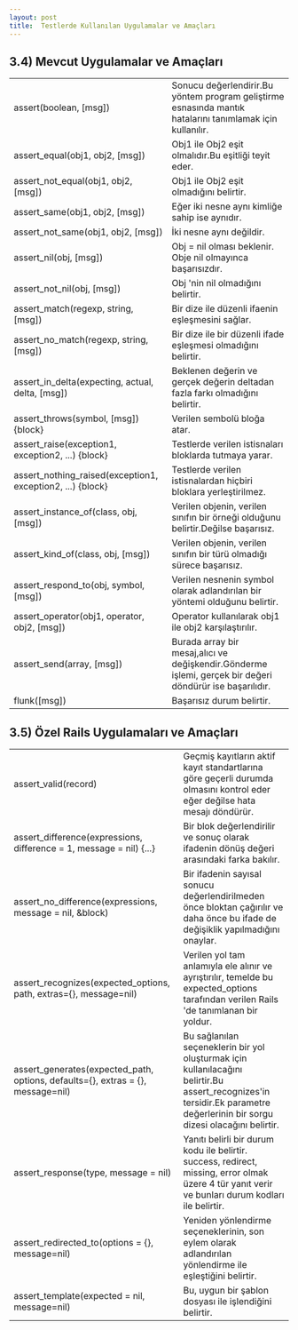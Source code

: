 ```yaml
---
layout: post
title:  Testlerde Kullanılan Uygulamalar ve Amaçları
---
```

## 3.4) Mevcut Uygulamalar ve Amaçları

<table>
  <tr>
    <td>assert(boolean, [msg])</td>
    <td>Sonucu değerlendirir.Bu yöntem program geliştirme esnasında mantık hatalarını tanımlamak için kullanılır.</td>
  </tr>
  
  <tr>
    <td>assert_equal(obj1, obj2, [msg])</td>
    <td>Obj1 ile Obj2 eşit olmalıdır.Bu eşitliği teyit eder.</td>
  </tr>
  
  <tr>
    <td>assert_not_equal(obj1, obj2, [msg])</td>
    <td>Obj1 ile Obj2 eşit olmadığını belirtir.</td>
  </tr>
  
  <tr>
    <td>assert_same(obj1, obj2, [msg])</td>
    <td>Eğer iki nesne aynı kimliğe sahip ise aynıdır.</td>
  </tr>
  
  <tr>
    <td>assert_not_same(obj1, obj2, [msg])</td>
    <td>İki nesne aynı değildir.</td>
  </tr>
  
  <tr>
    <td>assert_nil(obj, [msg])</td>
    <td>Obj = nil olması beklenir. Obje nil olmayınca başarısızdır.</td>
  </tr>
  
  <tr>
    <td>assert_not_nil(obj, [msg])</td>
    <td>Obj 'nin nil olmadığını belirtir.</td>
  </tr>
  
  <tr>
    <td>assert_match(regexp, string, [msg])</td>
    <td>Bir dize ile düzenli ifaenin eşleşmesini sağlar.</td>
  </tr>
  
  <tr>
    <td>assert_no_match(regexp, string, [msg])</td>
    <td>Bir dize ile bir düzenli ifade eşleşmesi olmadığını belirtir.</td>
  </tr>
  
  <tr>
    <td>assert_in_delta(expecting, actual, delta, [msg])</td>
    <td>Beklenen değerin ve gerçek değerin deltadan fazla farkı olmadığını belirtir.</td>
  </tr>
  
  <tr>
    <td>assert_throws(symbol, [msg]) {block}</td>
    <td>Verilen sembolü bloğa atar.</td>
  </tr>
  
  <tr>
    <td>assert_raise(exception1, exception2, ...) {block}</td>
    <td>Testlerde verilen istisnaları bloklarda tutmaya yarar.</td>
  </tr>
  
  <tr>
    <td>assert_nothing_raised(exception1, exception2, ...) {block}</td>
    <td>Testlerde verilen istisnalardan hiçbiri bloklara yerleştirilmez.</td>
  </tr>
  
  <tr>
    <td>assert_instance_of(class, obj, [msg])</td>
    <td>Verilen objenin, verilen sınıfın bir örneği olduğunu belirtir.Değilse başarısız.</td>
  </tr>
  
  <tr>
    <td>assert_kind_of(class, obj, [msg])</td>
    <td>Verilen objenin, verilen sınıfın bir türü olmadığı sürece başarısız.</td>
  </tr>
  
  <tr>
    <td>assert_respond_to(obj, symbol, [msg])</td>
    <td>Verilen nesnenin symbol olarak adlandırılan bir yöntemi olduğunu belirtir.</td>
  </tr>
  
  <tr>
    <td>assert_operator(obj1, operator, obj2, [msg])</td>
    <td>Operator kullanılarak obj1 ile obj2 karşılaştırılır.</td>
  </tr>
  
  <tr>
    <td>assert_send(array, [msg])</td>
    <td>Burada array bir mesaj,alıcı ve değişkendir.Gönderme işlemi, gerçek bir değeri döndürür ise başarılıdır.</td>
  </tr>
  
  <tr>
    <td>flunk([msg])</td>
    <td>Başarısız durum belirtir.</td>
  </tr>

</table>


## 3.5) Özel Rails Uygulamaları ve Amaçları

<table>
  <tr>
    <td>assert_valid(record)</td>
    <td>Geçmiş kayıtların aktif kayıt standartlarına göre geçerli durumda olmasını kontrol eder eğer değilse hata mesajı döndürür.</td>
  </tr>
  
  <tr>
    <td>assert_difference(expressions, difference = 1, message = nil) {...}</td>
    <td>Bir blok değerlendirilir ve sonuç olarak ifadenin dönüş değeri arasındaki farka bakılır.</td>
  </tr>
  
  <tr>
    <td>assert_no_difference(expressions, message = nil, &block)</td>
    <td>Bir ifadenin sayısal sonucu değerlendirilmeden önce bloktan çağırılır ve daha önce bu ifade de değişiklik yapılmadığını onaylar.</td>
  </tr>

  <tr>
    <td>assert_recognizes(expected_options, path, extras={}, message=nil)</td>
    <td>Verilen yol tam anlamıyla ele alınır ve ayrıştırılır, temelde bu expected_options tarafından verilen Rails 'de tanımlanan bir yoldur.</td>
  </tr>

  <tr>
    <td>assert_generates(expected_path, options, defaults={}, extras = {}, message=nil)</td>
    <td>Bu sağlanılan seçeneklerin bir yol oluşturmak için kullanılacağını belirtir.Bu assert_recognizes'in tersidir.Ek parametre değerlerinin bir sorgu dizesi olacağını belirtir.</td>
  </tr>

  <tr>
    <td>assert_response(type, message = nil)</td>
    <td>Yanıtı belirli bir durum kodu ile belirtir. success, redirect, missing, error olmak üzere 4 tür yanıt verir ve bunları durum kodları ile belirtir.</td>
  </tr>

  <tr>
    <td>assert_redirected_to(options = {}, message=nil)</td>
    <td>Yeniden yönlendirme seçeneklerinin, son eylem olarak adlandırılan yönlendirme ile eşleştiğini belirtir.</td>
  </tr>
 
  <tr>
    <td>assert_template(expected = nil, message=nil)</td>
    <td>Bu, uygun bir şablon dosyası ile işlendiğini belirtir.</td>
  </tr>
</table>
